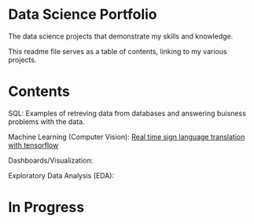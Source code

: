 # Data Science Portfolio
The data science projects that demonstrate my skills and knowledge.

This readme file serves as a table of contents, linking to my various projects.

# Contents
SQL: Examples of retreving data from databases and answering buisness problems with the data.

Machine Learning (Computer Vision): [Real time sign language translation with tensorflow](https://github.com/Christopher-DSA/Sign-Language-Detection-Computer-Vision)

Dashboards/Visualization:

Exploratory Data Analysis (EDA):

# In Progress

